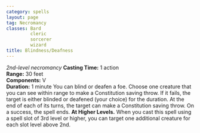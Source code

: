 ```yaml
---
category: spells
layout: page
tag: Necromancy
classes: Bard
         cleric
         sorcerer
         wizard
title: Blindness/Deafness 
---
```

_2nd-level necromancy_ 
**Casting Time:** 1 action   
**Range:** 30 feet   
**Components:** V   
**Duration:** 1 minute 
You can blind or deafen a foe. Choose one creature that you can see within range to make a Constitution saving throw. If it fails, the target is either blinded or deafened (your choice) for the duration. At the end of each of its turns, the target can make a Constitution saving throw. On a success, the spell ends. 
**At Higher Levels.** When you cast this spell using a spell slot of 3rd level or higher, you can target one additional creature for each slot level above 2nd. 